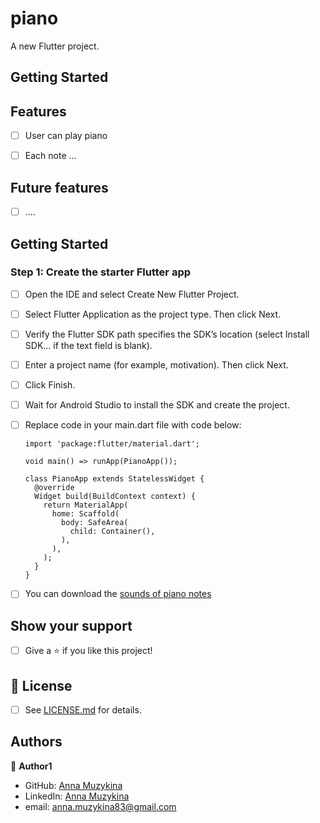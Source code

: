 # piano

A new Flutter project.

## Getting Started

## Features
- [ ] User can play piano
- [ ] Each note ...


## Future features
- [ ] ....
            


## Getting Started

### Step 1: Create the starter Flutter app

- [ ] Open the IDE and select Create New Flutter Project.
- [ ] Select Flutter Application as the project type. Then click Next.
- [ ]   Verify the Flutter SDK path specifies the SDK’s location (select Install SDK… if the text field is blank).
- [ ] Enter a project name (for example, motivation). Then click Next.
- [ ] Click Finish.
- [ ] Wait for Android Studio to install the SDK and create the project.
- [ ] Replace code in your main.dart file with code below:

      import 'package:flutter/material.dart';

      void main() => runApp(PianoApp());

      class PianoApp extends StatelessWidget {
        @override
        Widget build(BuildContext context) {
          return MaterialApp(
            home: Scaffold(
              body: SafeArea(
                child: Container(),
              ),
            ),
          );
        }
      }

- [ ] You can download the [sounds of piano notes](https://zvukogram.com/category/zvuki-not/)

## Show your support

- [ ] Give a ⭐️ if you like this project!

## 📝 License

* [ ] See [LICENSE.md]() for details.

## Authors

👤 **Author1**
* GitHub: [Anna Muzykina](https://github.com/Anna-Myzukina)
* LinkedIn: [Anna Muzykina](https://www.linkedin.com/in/anna-muzykina/)
* email: anna.muzykina83@gmail.com
